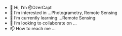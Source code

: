 - 👋 Hi, I’m @OzerCapt
- 👀 I’m interested in ...Photogrametry, Remote Sensing
- 🌱 I’m currently learning ...Remote Sensing
- 💞️ I’m looking to collaborate on ...
- 📫 How to reach me ...

<!---
OzerCapt/OzerCapt is a ✨ special ✨ repository because its `README.md` (this file) appears on your GitHub profile.
You can click the Preview link to take a look at your changes.
--->

